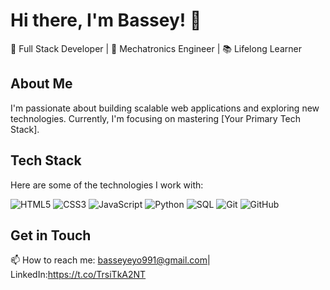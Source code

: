# Hi there, I'm Bassey! 👋

🚀 Full Stack Developer | 🤖 Mechatronics Engineer | 📚 Lifelong Learner

## About Me
I'm passionate about building scalable web applications and exploring new technologies. Currently, I'm focusing on mastering [Your Primary Tech Stack].

## Tech Stack
Here are some of the technologies I work with:

![HTML5](https://img.icons8.com/color/48/000000/html-5.png)
![CSS3](https://img.icons8.com/color/48/000000/css3.png)
![JavaScript](https://img.icons8.com/color/48/000000/javascript.png)
![Python](https://img.icons8.com/color/48/000000/python.png)
![SQL](https://img.icons8.com/ios-filled/50/000000/database.png)
![Git](https://img.icons8.com/color/48/000000/git.png)
![GitHub](https://img.icons8.com/material-rounded/50/000000/github.png)

## Get in Touch
📫 How to reach me: basseyeyo991@gmail.com| LinkedIn:https://t.co/TrsiTkA2NT

